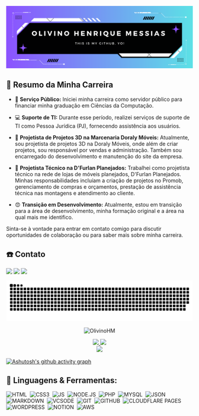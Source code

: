 [![Olivino's banner][def]](https://github.com/OlivinoHM)

## :bookmark_tabs: Resumo da Minha Carreira

- :hospital: **Serviço Público:** Iniciei minha carreira como servidor público para financiar minha graduação em Ciências da Computação.

- :computer: **Suporte de TI:** Durante esse período, realizei serviços de suporte de TI como Pessoa Jurídica (PJ), fornecendo assistência aos usuários.

- :pencil: **Projetista de Projetos 3D na Marcenaria Doraly Móveis:** Atualmente, sou projetista de projetos 3D na Doraly Móveis, onde além de criar projetos, sou responsável por vendas e administração. Também sou encarregado do desenvolvimento e manutenção do site da empresa.

- :pencil: **Projetista Técnico na D'Furlan Planejados:** Trabalhei como projetista técnico na rede de lojas de móveis planejados, D'Furlan Planejados. Minhas responsabilidades incluíam a criação de projetos no Promob, gerenciamento de compras e orçamentos, prestação de assistência técnica nas montagens e atendimento ao cliente.

- :heart_eyes: **Transição em Desenvolvimento:** Atualmente, estou em transição para a área de desenvolvimento, minha formação original e a área na qual mais me identifico.

Sinta-se à vontade para entrar em contato comigo para discutir oportunidades de colaboração ou para saber mais sobre minha carreira.

## :phone: Contato

<div>
<a href="https://instagram.com/olivinoh" target="_blank"><img loading="lazy" src="https://img.shields.io/badge/-Instagram-%23E4405F?style=for-the-badge&logo=instagram&logoColor=white" target="_blank"></a>
<a href = "mailto:contato@olivino.hm"><img loading="lazy" src="https://img.shields.io/badge/Gmail-D14836?style=for-the-badge&logo=gmail&logoColor=white" target="_blank"></a>
<a href="https://www.linkedin.com/in/olivinoh" target="_blank"><img loading="lazy" src="https://img.shields.io/badge/-LinkedIn-%230077B5?style=for-the-badge&logo=linkedin&logoColor=white" target="_blank"></a>

![Snake animation](https://github.com/OlivinoHM/OlivinoHM/blob/output/github-contribution-grid-snake.svg)

<p  class="Profile Views Badge"  align="center"> <img  src="https://komarev.com/ghpvc/?username=OlivinoHM&label=Profile%20views&color=bb9af7&style=for-the-badge"  alt="OlivinoHM" />

</p>

<div align="center">
<a href="https://github.com/OlivinoHM">
<img loading="lazy" height="180em" src="https://github-readme-stats.vercel.app/api/top-langs/?username=OlivinoHM&layout=compact&langs_count=7&theme=midnight-purple"/>
<img loading="lazy" height="180em" src="https://github-readme-stats.vercel.app/api?username=OlivinoHM&show_icons=true&theme=midnight-purple&include_all_commits=true&count_private=true"/>
</div>
<div  align="center"  style="display: inline_block">

<a  href="https://git.io/streak-stats">

<img  height="220em"  src="https://github-readme-streak-stats.herokuapp.com?user=OlivinoHM&theme=midnight-purple"/>

</div>

[![Ashutosh's github activity graph](https://github-readme-activity-graph.vercel.app/graph?username=OlivinoHM&theme=high-contrast)](https://github.com/ashutosh00710/github-readme-activity-graph)


## :wrench: Linguagens & Ferramentas:

  

![HTML](https://img.shields.io/badge/HTML5-E34F26.svg?style=for-the-badge&logo=HTML5&logoColor=white)&nbsp;
![CSS3](https://img.shields.io/badge/CSS3-1572B6.svg?style=for-the-badge&logo=CSS3&logoColor=white)&nbsp;
![JS](https://img.shields.io/badge/JavaScript-F7DF1E.svg?style=for-the-badge&logo=JavaScript&logoColor=black)&nbsp;
![NODE.JS](https://img.shields.io/badge/Node.js-339933.svg?style=for-the-badge&logo=nodedotjs&logoColor=white)&nbsp;
![PHP](https://img.shields.io/badge/PHP-777BB4.svg?style=for-the-badge&logo=PHP&logoColor=white)&nbsp;
![MYSQL](https://img.shields.io/badge/MySQL-4479A1.svg?style=for-the-badge&logo=MySQL&logoColor=white)&nbsp;
![JSON](https://img.shields.io/badge/JSON-000000.svg?style=for-the-badge&logo=JSON&logoColor=white)&nbsp;
![MARKDOWN](https://img.shields.io/badge/Markdown-000000.svg?style=for-the-badge&logo=Markdown&logoColor=white)&nbsp;
![VCSODE](https://img.shields.io/badge/Visual%20Studio%20Code-007ACC.svg?style=for-the-badge&logo=Visual-Studio-Code&logoColor=white)&nbsp;
![GIT](https://img.shields.io/badge/Git-F05032.svg?style=for-the-badge&logo=Git&logoColor=white)&nbsp;
![GITHUB](https://img.shields.io/badge/GitHub-181717.svg?style=for-the-badge&logo=GitHub&logoColor=white)&nbsp;
![CLOUDFLARE PAGES](https://img.shields.io/badge/Cloudflare%20Pages-F38020.svg?style=for-the-badge&logo=Cloudflare-Pages&logoColor=white)&nbsp;
![WORDPRESS](https://img.shields.io/badge/WordPress-21759B.svg?style=for-the-badge&logo=WordPress&logoColor=white)&nbsp;
![NOTION](https://img.shields.io/badge/Notion-000000.svg?style=for-the-badge&logo=Notion&logoColor=white)&nbsp;
![AWS](https://img.shields.io/badge/Amazon%20AWS-232F3E.svg?style=for-the-badge&logo=Amazon-AWS&logoColor=white)&nbsp;



[def]: https://github.com/OlivinoHM/Aula02-PrimeiroServidor/blob/main/trust%20in.png?raw=true


